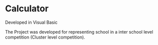 # Calculator
Developed in Visual Basic

The Project was developed for representing school in a inter school level competition (Cluster level competition).
